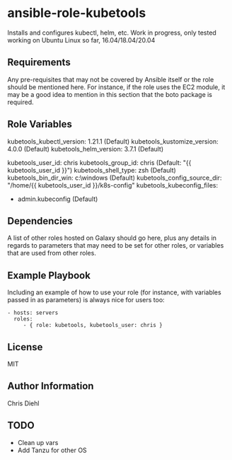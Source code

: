 ansible-role-kubetools
=========

Installs and configures kubectl, helm, etc.
Work in progress, only tested working on Ubuntu Linux so far, 16.04/18.04/20.04

Requirements
------------

Any pre-requisites that may not be covered by Ansible itself or the role should be mentioned here. For instance, if the role uses the EC2 module, it may be a good idea to mention in this section that the boto package is required.

Role Variables
--------------

kubetools_kubectl_version: 1.21.1 (Default)
kubetools_kustomize_version: 4.0.0 (Default)
kubetools_helm_version: 3.7.1 (Default)

kubetools_user_id: chris
kubetools_group_id: chris (Default: "{{ kubetools_user_id }}")
kubetools_shell_type: zsh (Default)
kubetools_bin_dir_win: c:\windows (Default)
kubetools_config_source_dir: "/home/{{ kubetools_user_id }}/k8s-config"
kubetools_kubeconfig_files:
  - admin.kubeconfig (Default)


Dependencies
------------

A list of other roles hosted on Galaxy should go here, plus any details in regards to parameters that may need to be set for other roles, or variables that are used from other roles.

Example Playbook
----------------

Including an example of how to use your role (for instance, with variables passed in as parameters) is always nice for users too:

    - hosts: servers
      roles:
         - { role: kubetools, kubetools_user: chris }

License
-------

MIT

Author Information
------------------

Chris Diehl

## TODO
* Clean up vars
* Add Tanzu for other OS
